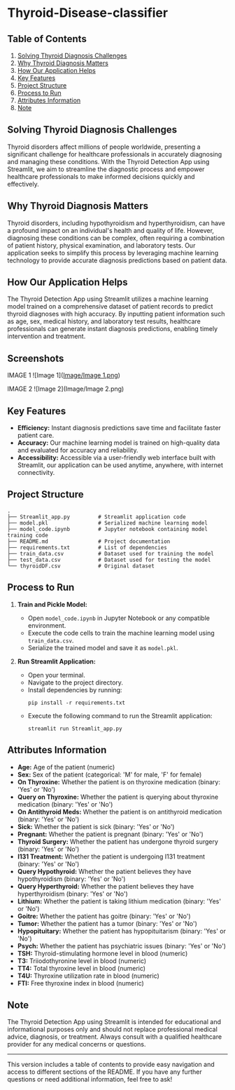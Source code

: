 # Thyroid-Disease-classifier


## Table of Contents

1. [Solving Thyroid Diagnosis Challenges](#solving-thyroid-diagnosis-challenges)
2. [Why Thyroid Diagnosis Matters](#why-thyroid-diagnosis-matters)
3. [How Our Application Helps](#how-our-application-helps)
4. [Key Features](#key-features)
5. [Project Structure](#project-structure)
6. [Process to Run](#process-to-run)
7. [Attributes Information](#attributes-information)
8. [Note](#note)

## Solving Thyroid Diagnosis Challenges

Thyroid disorders affect millions of people worldwide, presenting a significant challenge for healthcare professionals in accurately diagnosing and managing these conditions. With the Thyroid Detection App using Streamlit, we aim to streamline the diagnostic process and empower healthcare professionals to make informed decisions quickly and effectively.

## Why Thyroid Diagnosis Matters

Thyroid disorders, including hypothyroidism and hyperthyroidism, can have a profound impact on an individual's health and quality of life. However, diagnosing these conditions can be complex, often requiring a combination of patient history, physical examination, and laboratory tests. Our application seeks to simplify this process by leveraging machine learning technology to provide accurate diagnosis predictions based on patient data.

## How Our Application Helps

The Thyroid Detection App using Streamlit utilizes a machine learning model trained on a comprehensive dataset of patient records to predict thyroid diagnoses with high accuracy. By inputting patient information such as age, sex, medical history, and laboratory test results, healthcare professionals can generate instant diagnosis predictions, enabling timely intervention and treatment.

## Screenshots

IMAGE 1
![Image 1]([Image/Image 1.png](https://github.com/Sumanasumithra04/Thyroid-Disease-classifier/blob/5687b50f6367388eefe6aafcede2f18f1ddef0e0/Image/Image%201%20.png))

IMAGE 2
![Image 2](Image/Image 2.png)

## Key Features

- **Efficiency:** Instant diagnosis predictions save time and facilitate faster patient care.
- **Accuracy:** Our machine learning model is trained on high-quality data and evaluated for accuracy and reliability.
- **Accessibility:** Accessible via a user-friendly web interface built with Streamlit, our application can be used anytime, anywhere, with internet connectivity.

## Project Structure

```
.
├── Streamlit_app.py         # Streamlit application code
├── model.pkl                # Serialized machine learning model
├── model_code.ipynb         # Jupyter notebook containing model training code
├── README.md                # Project documentation
├── requirements.txt         # List of dependencies
├── train_data.csv           # Dataset used for training the model
├── test_data.csv            # Dataset used for testing the model
└── thyroidDF.csv            # Original dataset
```

## Process to Run

1. **Train and Pickle Model:**
   - Open `model_code.ipynb` in Jupyter Notebook or any compatible environment.
   - Execute the code cells to train the machine learning model using `train_data.csv`.
   - Serialize the trained model and save it as `model.pkl`.

2. **Run Streamlit Application:**
   - Open your terminal.
   - Navigate to the project directory.
   - Install dependencies by running:
     ```
     pip install -r requirements.txt
     ```
   - Execute the following command to run the Streamlit application:
     ```
     streamlit run Streamlit_app.py
     ```

## Attributes Information

- **Age:** Age of the patient (numeric)
- **Sex:** Sex of the patient (categorical: 'M' for male, 'F' for female)
- **On Thyroxine:** Whether the patient is on thyroxine medication (binary: 'Yes' or 'No')
- **Query on Thyroxine:** Whether the patient is querying about thyroxine medication (binary: 'Yes' or 'No')
- **On Antithyroid Meds:** Whether the patient is on antithyroid medication (binary: 'Yes' or 'No')
- **Sick:** Whether the patient is sick (binary: 'Yes' or 'No')
- **Pregnant:** Whether the patient is pregnant (binary: 'Yes' or 'No')
- **Thyroid Surgery:** Whether the patient has undergone thyroid surgery (binary: 'Yes' or 'No')
- **I131 Treatment:** Whether the patient is undergoing I131 treatment (binary: 'Yes' or 'No')
- **Query Hypothyroid:** Whether the patient believes they have hypothyroidism (binary: 'Yes' or 'No')
- **Query Hyperthyroid:** Whether the patient believes they have hyperthyroidism (binary: 'Yes' or 'No')
- **Lithium:** Whether the patient is taking lithium medication (binary: 'Yes' or 'No')
- **Goitre:** Whether the patient has goitre (binary: 'Yes' or 'No')
- **Tumor:** Whether the patient has a tumor (binary: 'Yes' or 'No')
- **Hypopituitary:** Whether the patient has hypopituitarism (binary: 'Yes' or 'No')
- **Psych:** Whether the patient has psychiatric issues (binary: 'Yes' or 'No')
- **TSH:** Thyroid-stimulating hormone level in blood (numeric)
- **T3:** Triiodothyronine level in blood (numeric)
- **TT4:** Total thyroxine level in blood (numeric)
- **T4U:** Thyroxine utilization rate in blood (numeric)
- **FTI:** Free thyroxine index in blood (numeric)

## Note

The Thyroid Detection App using Streamlit is intended for educational and informational purposes only and should not replace professional medical advice, diagnosis, or treatment. Always consult with a qualified healthcare provider for any medical concerns or questions.

---

This version includes a table of contents to provide easy navigation and access to different sections of the README. If you have any further questions or need additional information, feel free to ask!
